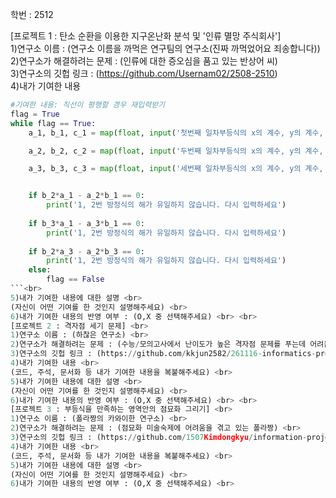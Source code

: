 학번 : 2512
 
[프로젝트 1 : 탄소 순환을 이용한 지구온난화 분석 및 '인류 멸망 주식회사']<br>
1)연구소 이름 : (연구소 이름을 까먹은 연구팀의 연구소(진짜 까먹었어요 죄송합니다))<br> 
2)연구소가 해결하려는 문제 : (인류에 대한 증오심을 품고 있는 반상어 씨)<br>
3)연구소의 깃헙 링크 : (https://github.com/Usernam02/2508-2510) <br>
4)내가 기여한 내용 <br>
```python
#기여한 내용: 직선이 평행할 경우 재입력받기
flag = True
while flag == True:
    a_1, b_1, c_1 = map(float, input('첫번째 일차부등식의 x의 계수, y의 계수, 상수항을 입력해주세요! (우변은 0으로, 부등호는 좌변이 더 큰 상태를 맞춰주세요!) : ').split())

    a_2, b_2, c_2 = map(float, input('두번째 일차부등식의 x의 계수, y의 계수, 상수항을 입력해주세요! (우변은 0으로, 부등호는 좌변이 더 큰 상태를 맞춰주세요!) : ').split())

    a_3, b_3, c_3 = map(float, input('세번째 일차부등식의 x의 계수, y의 계수, 상수항을 입력해주세요! (우변은 0으로, 부등호는 좌변이 더 큰 상태를 맞춰주세요!) : ').split())


    if b_2*a_1 - a_2*b_1 == 0:
        print('1, 2번 방정식의 해가 유일하지 않습니다. 다시 입력하세요')
    
    if b_3*a_1 - a_3*b_1 == 0:
        print('1, 2번 방정식의 해가 유일하지 않습니다. 다시 입력하세요')
    
    if b_2*a_3 - a_2*b_3 == 0:
        print('1, 2번 방정식의 해가 유일하지 않습니다. 다시 입력하세요')
    else:
        flag == False
```<br>
5)내가 기여한 내용에 대한 설명 <br>
(자신이 어떤 기여를 한 것인지 설명해주세요) <br>
6)내가 기여한 내용의 반영 여부 : (O,X 중 선택해주세요) <br> <br>
[프로젝트 2 : 격자점 세기 문제] <br>
1)연구소 이름 : (하찮은 연구소) <br>
2)연구소가 해결하려는 문제 : (수능/모의고사에서 난이도가 높은 격자점 문제를 푸는데 어려움을 겪는 전국의 수험생들) <br>
3)연구소의 깃헙 링크 : (https://github.com/kkjun2582/261116-informatics-project) <br>
4)내가 기여한 내용 <br>
(코드, 주석, 문서화 등 내가 기여한 내용을 복붙해주세요) <br>
5)내가 기여한 내용에 대한 설명 <br>
(자신이 어떤 기여를 한 것인지 설명해주세요) <br>
6)내가 기여한 내용의 반영 여부 : (O,X 중 선택해주세요) <br> <br>
[프로젝트 3 : 부등식을 만족하는 영역안의 점묘화 그리기] <br>
1)연구소 이름 : (폴라짱의 카와이한 연구소) <br>
2)연구소가 해결하려는 문제 : (점묘화 미술숙제에 어려움을 겪고 있는 폴라짱) <br>
3)연구소의 깃헙 링크 : (https://github.com/1507Kimdongkyu/information-project-2019-) <br>
4)내가 기여한 내용 <br>
(코드, 주석, 문서화 등 내가 기여한 내용을 복붙해주세요) <br>
5)내가 기여한 내용에 대한 설명 <br>
(자신이 어떤 기여를 한 것인지 설명해주세요) <br>
6)내가 기여한 내용의 반영 여부 : (O,X 중 선택해주세요) <br>
